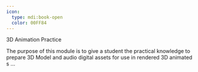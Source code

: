 ```yaml
---
icon:
  type: mdi:book-open
  color: 00FF84
---
```

3D Animation Practice

The purpose of this module is to give a student the practical knowledge to prepare 3D Model and audio digital assets for use in rendered 3D animated s ... 
